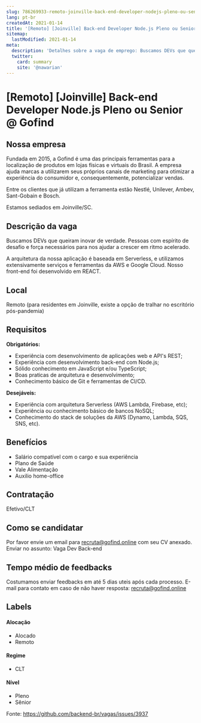 ```yaml
---
slug: 786269933-remoto-joinville-back-end-developer-nodejs-pleno-ou-senior-at-gofind
lang: pt-br
createdAt: 2021-01-14
title: '[Remoto] [Joinville] Back-end Developer Node.js Pleno ou Senior @ Gofind - Vaga de Emprego'
sitemap:
  lastModified: 2021-01-14
meta:
  description: 'Detalhes sobre a vaga de emprego: Buscamos DEVs que queiram inovar de verdade. Pessoas com espírito de desafio e força necessários para nos ajudar a crescer em ritmo acelerado.  A arquitetura da nossa aplicação é baseada em Serverless, e utilizamos extensivamente serviços e ferramentas da AWS e Google Cloud. Nosso front-end foi desenvolvido em REACT.'
  twitter:
    card: summary
    site: '@nawarian'
---
```


# [Remoto] [Joinville] Back-end Developer Node.js Pleno ou Senior @ Gofind

## Nossa empresa

Fundada em 2015, a Gofind é uma das principais ferramentas para a localização de produtos em lojas físicas e virtuais do Brasil. A empresa ajuda marcas a utilizarem seus próprios canais de marketing para otimizar a experiência do consumidor e, consequentemente, potencializar vendas. 

Entre os clientes que já utilizam a ferramenta estão Nestlé, Unilever, Ambev, Sant-Gobain e Bosch.

Estamos sediados em Joinville/SC.

## Descrição da vaga

Buscamos DEVs que queiram inovar de verdade. Pessoas com espírito de desafio e força necessários para nos ajudar a crescer em ritmo acelerado. 

A arquitetura da nossa aplicação é baseada em Serverless, e utilizamos extensivamente serviços e ferramentas da AWS e Google Cloud. Nosso front-end foi desenvolvido em REACT.

## Local

Remoto (para residentes em Joinville, existe a opção de tralhar no escritório pós-pandemia)

## Requisitos

**Obrigatórios:**
- Experiência com desenvolvimento de aplicações web e API's REST;
- Experiência com desenvolvimento back-end com Node.js;
- Sólido conhecimento em JavaScript e/ou TypeScript;
- Boas praticas de arquitetura e desenvolvimento;
- Conhecimento básico de Git e ferramentas de CI/CD.

**Desejáveis:**
- Experiência com arquitetura Serverless (AWS Lambda, Firebase, etc);
- Experiência ou conhecimento básico de bancos NoSQL;
- Conhecimento do stack de soluções da AWS (Dynamo, Lambda, SQS, SNS, etc).

## Benefícios
- Salário compatível com o cargo e sua experiência
- Plano de Saúde
- Vale Alimentação
- Auxilio home-office

## Contratação

Efetivo/CLT

## Como se candidatar

Por favor envie um email para recruta@gofind.online com seu CV anexado. Enviar no assunto: Vaga Dev Back-end

## Tempo médio de feedbacks

Costumamos enviar feedbacks em até 5 dias uteis após cada processo.
E-mail para contato em caso de não haver resposta: recruta@gofind.online

## Labels

#### Alocação
- Alocado 
- Remoto

#### Regime
- CLT

#### Nível
- Pleno
- Sênior

Fonte: https://github.com/backend-br/vagas/issues/3937